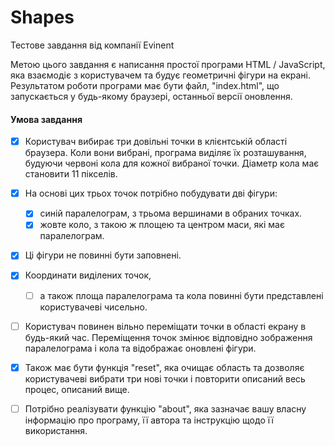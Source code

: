 # Shapes
Тестове завдання від компанії Evinent

Метою цього завдання є написання простої програми HTML / JavaScript, яка взаємодіє з користувачем та будує геометричні фігури на екрані. Результатом роботи програми має бути файл, "index.html", що запускається у будь-якому браузері, останньої версії оновлення.

#### Умова завдання

- [X] Користувач вибирає три довільні точки в клієнтській області браузера. Коли вони вибрані, програма виділяє їх розташування, будуючи червоні кола для кожної вибраної точки. Діаметр кола має становити 11 пікселів.

- [X] На основі цих трьох точок потрібно побудувати дві фігури:
  - [X] синій паралелограм, з трьома вершинами в обраних точках.
  - [X] жовте коло, з такою ж площею та центром маси, які має паралелограм.
- [X] Ці фігури не повинні бути заповнені.

- [X] Координати виділених точок, 
    - [ ] а також площа паралелограма та кола повинні бути представлені користувачеві чисельно.
- [ ] Користувач повинен вільно переміщати точки в області екрану в будь-який час. Переміщення точок змінює відповідно зображення паралелограма і кола та відображає оновлені фігури.
- [X] Також має бути функція "reset", яка очищає область та дозволяє користувачеві вибрати три нові точки і повторити описаний весь процес, описаний вище.
- [ ] Потрібно реалізувати функцію  "about", яка зазначає вашу власну інформацію про програму, її автора та інструкцію щодо її використання.
